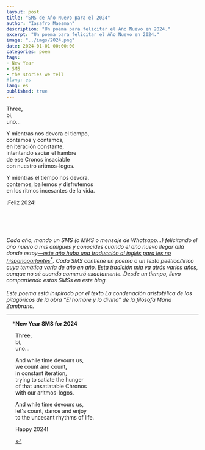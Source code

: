 ```yaml
---
layout: post
title: "SMS de Año Nuevo para el 2024"
author: "Iasafro Maesman"
description: "Un poema para felicitar el Año Nuevo en 2024."
excerpt: "Un poema para felicitar el Año Nuevo en 2024."
image: "../imgs/2024.png"
date: 2024-01-01 00:00:00
categories: poem
tags:
- New Year
- SMS
- the stories we tell
#lang: es
lang: es
published: true
---
```


Three,  
bi,  
uno...  

Y mientras nos devora el tiempo,  
contamos y contamos,  
en iteración constante,  
intentando saciar el hambre  
de ese Cronos insaciable  
con nuestro aritmos-logos.  

Y mientras el tiempo nos devora,  
contemos, bailemos y disfrutemos  
en los ritmos incesantes de la vida.  

¡Feliz 2024!  

<br/>
<br/>
<br/>
<br/>
<div class="jumbotron abstract" style="font-style: italic;">
Cada año, mando un SMS (o MMS o mensaje de Whatsapp...) felicitando el año nuevo a mis amigues y conocides cuando el año nuevo llegar allá donde estoy<a id="fnref:1" href="#fn:1" class="footnote-ref" role="doc-noteref">—este año hubo una traducción al inglés para les no hispanoparlantes<sup>*</sup></a>. Cada SMS contiene un poema o un texto peético/lírico cuya temática varía de año en año. Esta tradición mía va atrás varios años, aunque no sé cuando comenzó exactamente. Desde un tiempo, llevo compartiendo estos SMSs en este blog.
<br/><br/>
Este poema está inspirado por el texto <em>La condenación aristotélica de los pitagóricos</em> de la obra &ldquo;El hombre y lo divino&rdquo; de la filósofa María Zambrano.
</div>

***

<div class="footnotes" role="doc-endnotes">
<ol>

<li id="fn:1" role="doc-endnote" style="list-style-type:'\*';">
<p>
<b>New Year SMS for 2024</b>
</p>
<p>
Three,<br/>
bi,<br/>
uno...<br/>
</p><p>
And while time devours us,<br/>
we count and count,<br/>
in constant iteration,<br/>
trying to satiate the hunger<br/>
of that unsatiatable Chronos<br/>
with our aritmos-logos.
</p><p>
And while time devours us,<br/>
let's count, dance and enjoy<br/>
to the uncesant rhythms of life.<br/>
</p><p>
Happy 2024!
</p>
<p><a href="#fnref:1" class="footnote-backref" role="doc-backlink">&#8617;</a></p>
</li>
</ol>
</div>
